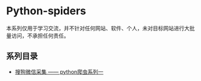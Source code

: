 # Python-spiders

​       本系列仅用于学习交流，并不针对任何网站、软件、个人，未对目标网站进行大批量访问，不承担任何责任。



## 系列目录

- [搜狗微信采集 —— python爬虫系列一](https://www.cnblogs.com/hyonline/p/11812977.html)

  

